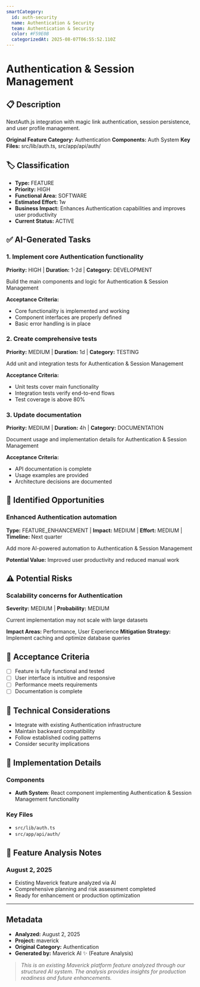 ```yaml
---
smartCategory:
  id: auth-security
  name: Authentication & Security
  team: Authentication & Security
  color: #F59E0B
  categorizedAt: 2025-08-07T06:55:52.110Z
---
```




# Authentication & Session Management

## 📋 Description
NextAuth.js integration with magic link authentication, session persistence, and user profile management.

**Original Feature Category:** Authentication
**Components:** Auth System
**Key Files:** src/lib/auth.ts, src/app/api/auth/

## 🏷️ Classification
- **Type:** FEATURE
- **Priority:** HIGH
- **Functional Area:** SOFTWARE
- **Estimated Effort:** 1w
- **Business Impact:** Enhances Authentication capabilities and improves user productivity
- **Current Status:** ACTIVE

## ✅ AI-Generated Tasks

### 1. Implement core Authentication functionality
**Priority:** HIGH | **Duration:** 1-2d | **Category:** DEVELOPMENT

Build the main components and logic for Authentication & Session Management

**Acceptance Criteria:**
- Core functionality is implemented and working
- Component interfaces are properly defined
- Basic error handling is in place

### 2. Create comprehensive tests
**Priority:** MEDIUM | **Duration:** 1d | **Category:** TESTING

Add unit and integration tests for Authentication & Session Management

**Acceptance Criteria:**
- Unit tests cover main functionality
- Integration tests verify end-to-end flows
- Test coverage is above 80%

### 3. Update documentation
**Priority:** MEDIUM | **Duration:** 4h | **Category:** DOCUMENTATION

Document usage and implementation details for Authentication & Session Management

**Acceptance Criteria:**
- API documentation is complete
- Usage examples are provided
- Architecture decisions are documented


## 🚀 Identified Opportunities

### Enhanced Authentication automation
**Type:** FEATURE_ENHANCEMENT | **Impact:** MEDIUM | **Effort:** MEDIUM | **Timeline:** Next quarter

Add more AI-powered automation to Authentication & Session Management

**Potential Value:** Improved user productivity and reduced manual work


## ⚠️ Potential Risks

### Scalability concerns for Authentication
**Severity:** MEDIUM | **Probability:** MEDIUM

Current implementation may not scale with large datasets

**Impact Areas:** Performance, User Experience
**Mitigation Strategy:** Implement caching and optimize database queries


## 🎯 Acceptance Criteria

- [ ] Feature is fully functional and tested
- [ ] User interface is intuitive and responsive
- [ ] Performance meets requirements
- [ ] Documentation is complete

## 🔧 Technical Considerations

- Integrate with existing Authentication infrastructure
- Maintain backward compatibility
- Follow established coding patterns
- Consider security implications

## 📁 Implementation Details

### Components
- **Auth System**: React component implementing Authentication & Session Management functionality

### Key Files
- `src/lib/auth.ts`
- `src/app/api/auth/`

## 💬 Feature Analysis Notes

### August 2, 2025
- Existing Maverick feature analyzed via AI
- Comprehensive planning and risk assessment completed
- Ready for enhancement or production optimization

---

## Metadata
- **Analyzed:** August 2, 2025
- **Project:** maverick
- **Original Category:** Authentication
- **Generated by:** Maverick AI ✨ (Feature Analysis)

> _This is an existing Maverick platform feature analyzed through our structured AI system. The analysis provides insights for production readiness and future enhancements._

